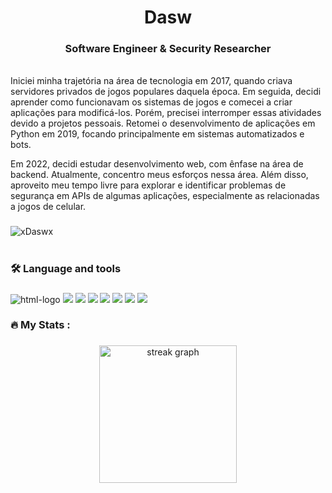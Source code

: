 <h1 align="center">Dasw</h1>
<h3 align="center">Software Engineer & Security Researcher</h3>

</br>
Iniciei minha trajetória na área de tecnologia em 2017, quando criava servidores privados de jogos populares daquela época. Em seguida, decidi aprender como funcionavam os sistemas de jogos e comecei a criar aplicações para modificá-los. Porém, precisei interromper essas atividades devido a projetos pessoais. Retomei o desenvolvimento de aplicações em Python em 2019, focando principalmente em sistemas automatizados e bots.

Em 2022, decidi estudar desenvolvimento web, com ênfase na área de backend. Atualmente, concentro meus esforços nessa área. Além disso, aproveito meu tempo livre para explorar e identificar problemas de segurança em APIs de algumas aplicações, especialmente as relacionadas a jogos de celular.


###

<div align="center">
  <p align="left"> <img src="https://komarev.com/ghpvc/?username=xdaswx&label=Profile%20views&color=0e75b6&style=flat" alt="xDaswx" /> </p>
</div>

###

<h1 align="center"></h1>

###
###

<h3 align="left">🛠 Language and tools</h3>

###

<div align="left">
   <img src="https://img.shields.io/badge/Node.js-43853D?style=for-the-badge&logo=node.js&logoColor=white" alt="html-logo"/> 
   <img src="https://img.shields.io/badge/TypeScript-007ACC?style=for-the-badge&logo=typescript&logoColor=white"/> 
   <img src="https://img.shields.io/badge/javascript-e2cc73?style=for-the-badge&logo=javascript&logoColor=fffef9"/>
   <img src="https://img.shields.io/badge/Express.js-404D59?style=for-the-badge"/>
   <img src="https://img.shields.io/badge/PostgreSQL-316192?style=for-the-badge&logo=postgresql&logoColor=white"/>
   <img src="https://img.shields.io/badge/python-3670A0?style=for-the-badge&logo=python&logoColor=ffdd54"/>
   <img src="https://img.shields.io/badge/c%23-%23239120.svg?style=for-the-badge&logo=c-sharp&logoColor=white"/>
   <img src="https://img.shields.io/badge/Kali_Linux-557C94?style=for-the-badge&logo=kali-linux&logoColor=white"/>

</div>

###

<h3 align="left">🔥  My Stats :</h3>

###

<div align="center">
  <img src="https://streak-stats.demolab.com?user=xdaswx&locale=en&mode=daily&theme=dark&hide_border=false&border_radius=5&order=3" height="220" alt="streak graph"  />
</div>

###

 


